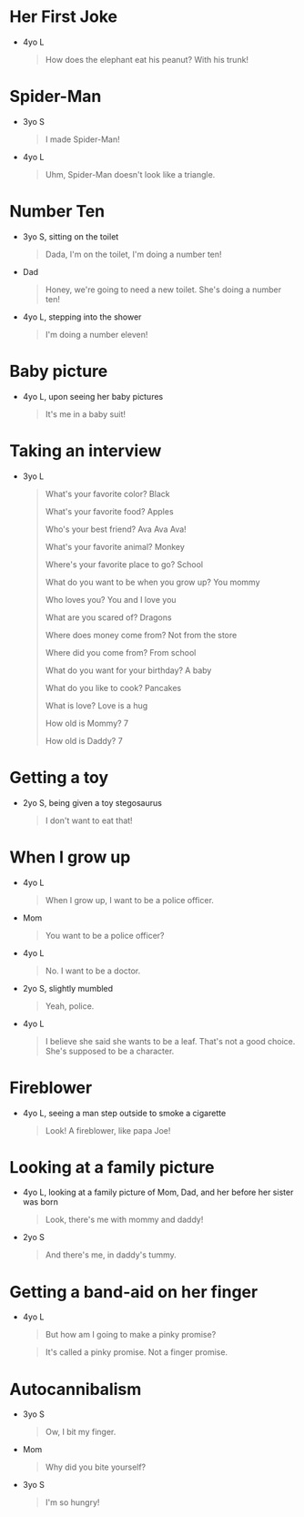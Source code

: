 # Her First Joke
- 4yo L
  > How does the elephant eat his peanut?
  > With his trunk!

# Spider-Man

- 3yo S
  > I made Spider-Man!
- 4yo L
  > Uhm, Spider-Man doesn't look like a triangle.

# Number Ten

- 3yo S, sitting on the toilet
  > Dada, I'm on the toilet, I'm doing a number ten!
- Dad
  > Honey, we're going to need a new toilet. She's doing a number ten!
- 4yo L, stepping into the shower
  > I'm doing a number eleven!

# Baby picture

- 4yo L, upon seeing her baby pictures
  > It's me in a baby suit!

# Taking an interview

- 3yo L
  > What's your favorite color? Black
  > 
  > What's your favorite food? Apples
  > 
  > Who's your best friend? Ava Ava Ava!
  > 
  > What's your favorite animal? Monkey
  > 
  > Where's your favorite place to go? School
  > 
  > What do you want to be when you grow up? You mommy
  > 
  > Who loves you? You and I love you
  > 
  > What are you scared of? Dragons
  > 
  > Where does money come from? Not from the store
  > 
  > Where did you come from? From school
  > 
  > What do you want for your birthday? A baby
  > 
  > What do you like to cook? Pancakes
  > 
  > What is love? Love is a hug
  > 
  > How old is Mommy? 7
  > 
  > How old is Daddy? 7

# Getting a toy

- 2yo S, being given a toy stegosaurus
  > I don't want to eat that!

# When I grow up

- 4yo L
  > When I grow up, I want to be a police officer. 
- Mom
  > You want to be a police officer?
- 4yo L
  > No. I want to be a doctor.
- 2yo S, slightly mumbled
  > Yeah, police.
- 4yo L
  > I believe she said she wants to be a leaf. That's not a good choice. She's supposed to be a character.

# Fireblower

- 4yo L, seeing a man step outside to smoke a cigarette
  > Look! A fireblower, like papa Joe!

# Looking at a family picture

- 4yo L, looking at a family picture of Mom, Dad, and her before her sister was born
  > Look, there's me with mommy and daddy!
- 2yo S
  > And there's me, in daddy's tummy.

# Getting a band-aid on her finger

- 4yo L
  > But how am I going to make a pinky promise?

  > It's called a pinky promise. Not a finger promise.

# Autocannibalism

- 3yo S
  > Ow, I bit my finger. 
- Mom
  > Why did you bite yourself?
- 3yo S
  > I'm so hungry!